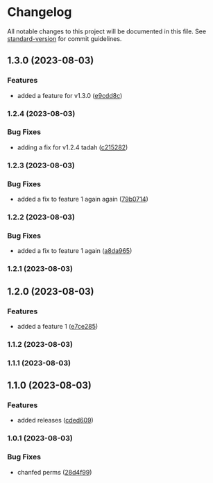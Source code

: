 # Changelog

All notable changes to this project will be documented in this file. See [standard-version](https://github.com/conventional-changelog/standard-version) for commit guidelines.

## 1.3.0 (2023-08-03)


### Features

* added a feature for v1.3.0 ([e9cdd8c](https://github.com/jlsude/testing-release/commit/e9cdd8c007ce0dcffdf09c2770a9418903c13611))

### 1.2.4 (2023-08-03)


### Bug Fixes

* adding a fix for v1.2.4 tadah ([c215282](https://github.com/jlsude/testing-release/commit/c21528291327f11fa54507cf2a1a84a655ba8ea1))

### 1.2.3 (2023-08-03)


### Bug Fixes

* added a fix to  feature 1 again again ([79b0714](https://github.com/jlsude/testing-release/commit/79b071454eba35693663008c76889c50224e3dcc))

### 1.2.2 (2023-08-03)


### Bug Fixes

* added a fix to  feature 1 again ([a8da965](https://github.com/jlsude/testing-release/commit/a8da96536f293355e3966ff7e44298ff967c4285))

### 1.2.1 (2023-08-03)

## 1.2.0 (2023-08-03)


### Features

* added a feature 1 ([e7ce285](https://github.com/jlsude/testing-release/commit/e7ce28561623b3ebda891b1456d9486f65391459))

### 1.1.2 (2023-08-03)

### 1.1.1 (2023-08-03)

## 1.1.0 (2023-08-03)


### Features

* added releases ([cded609](https://github.com/jlsude/testing-release/commit/cded6099f54fbbdc40b8421981ca3cd14fc05596))

### 1.0.1 (2023-08-03)


### Bug Fixes

* chanfed perms ([28d4f99](https://github.com/jlsude/testing-release/commit/28d4f993e4640043f40b4b20f222f34812919c52))
